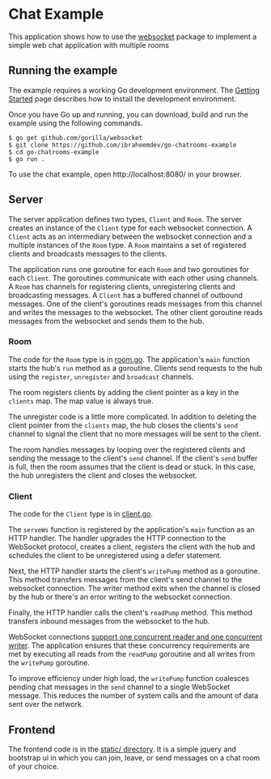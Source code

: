 # Chat Example

This application shows how to use the
[websocket](https://github.com/gorilla/websocket) package to implement a simple
web chat application with multiple rooms

## Running the example

The example requires a working Go development environment. The [Getting
Started](http://golang.org/doc/install) page describes how to install the
development environment.

Once you have Go up and running, you can download, build and run the example
using the following commands.

    $ go get github.com/gorilla/websocket
    $ git clone https://github.com/ibraheemdev/go-chatrooms-example
    $ cd go-chatrooms-example
    $ go run .

To use the chat example, open http://localhost:8080/ in your browser.

## Server

The server application defines two types, `Client` and `Room`. The server
creates an instance of the `Client` type for each websocket connection. A
`Client` acts as an intermediary between the websocket connection and a multiple
instances of the `Room` type. A `Room` maintains a set of registered clients and
broadcasts messages to the clients.

The application runs one goroutine for each `Room` and two goroutines for each
`Client`. The goroutines communicate with each other using channels. A `Room`
has channels for registering clients, unregistering clients and broadcasting
messages. A `Client` has a buffered channel of outbound messages. One of the
client's goroutines reads messages from this channel and writes the messages to
the websocket. The other client goroutine reads messages from the websocket and
sends them to the hub.

### Room 

The code for the `Room` type is in
[room.go](https://github.com/ibraheemdev/go-chat/blob/master/room.go). 
The application's `main` function starts the hub's `run` method as a goroutine.
Clients send requests to the hub using the `register`, `unregister` and
`broadcast` channels.

The room registers clients by adding the client pointer as a key in the
`clients` map. The map value is always true.

The unregister code is a little more complicated. In addition to deleting the
client pointer from the `clients` map, the hub closes the clients's `send`
channel to signal the client that no more messages will be sent to the client.

The room handles messages by looping over the registered clients and sending the
message to the client's `send` channel. If the client's `send` buffer is full,
then the room assumes that the client is dead or stuck. In this case, the hub
unregisters the client and closes the websocket.

### Client

The code for the `Client` type is in [client.go](https://github.com/gorilla/websocket/blob/master/examples/chat/client.go).

The `serveWs` function is registered by the application's `main` function as
an HTTP handler. The handler upgrades the HTTP connection to the WebSocket
protocol, creates a client, registers the client with the hub and schedules the
client to be unregistered using a defer statement.

Next, the HTTP handler starts the client's `writePump` method as a goroutine.
This method transfers messages from the client's send channel to the websocket
connection. The writer method exits when the channel is closed by the hub or
there's an error writing to the websocket connection.

Finally, the HTTP handler calls the client's `readPump` method. This method
transfers inbound messages from the websocket to the hub.

WebSocket connections [support one concurrent reader and one concurrent
writer](https://godoc.org/github.com/gorilla/websocket#hdr-Concurrency). The
application ensures that these concurrency requirements are met by executing
all reads from the `readPump` goroutine and all writes from the `writePump`
goroutine.

To improve efficiency under high load, the `writePump` function coalesces
pending chat messages in the `send` channel to a single WebSocket message. This
reduces the number of system calls and the amount of data sent over the
network.

## Frontend

The frontend code is in the [static/ directory](https://github.com/ibraheemdev/go-chatrooms-example/tree/master/static). It is a simple jquery and bootstrap ui in which you can join, leave, or send messages on a chat room of your choice.
